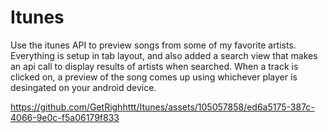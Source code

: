 # Itunes

Use the itunes API to preview songs from some of my favorite artists. Everything is setup in tab layout,
and also added a search view that makes an api call to display results of artists when searched. When a track is clicked 
on, a preview of the song comes up using whichever player is desingated on your android device. 

https://github.com/GetRighhttt/Itunes/assets/105057858/ed6a5175-387c-4066-9e0c-f5a06179f833
